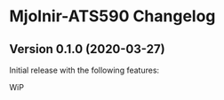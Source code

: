 # Mjolnir-ATS590 Changelog


## Version 0.1.0 (2020-03-27)

Initial release with the following features:

WiP
